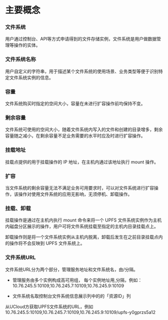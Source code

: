 

# 主要概念

### 文件系统
用户通过控制台、API等方式申请得到的文件存储实例，文件系统是用户做数据管理等操作的实体。

### 文件系统名称
用户自定义的字符串，用于描述某个文件系统的使用场景、业务类型等便于识别特定文件系统实例的信息。

### 容量
文件系统购买时指定的空间大小，容量在未进行扩容操作前均保持不变。

### 剩余容量
文件系统可使用的空间大小，随着文件系统内写入的文件和创建的目录增多，剩余容量随之减小，在剩余容量不足业务需要的水平时应及时进行扩容操作。

### 挂载地址
挂载点提供的用于挂载操作的 IP 地址，在主机内通过该地址执行 mount 操作。

### 扩容
当文件系统的剩余容量无法不满足业务可用要求时，可以对文件系统进行扩容操作，该操作对使用文件系统的应用无影响，无须停机、卸载操作。

### 挂载、卸载
挂载操作是通过在主机内执行 mount 命令来将一个 UPFS 文件系统实例作为主机内磁盘分区展示的操作，用户可将文件系统挂载至指定的主机内目录挂载点上。

卸载操作则是将一个文件系统实例从主机内脱离，卸载后发生在之前目录挂载点内的操作将不会反映到 UPFS 文件系统上。

### 文件系统URL
文件系统URL分为两个部分，管理服务地址和文件系统名，由/分隔。

  - 管理服务由多个实例构成高可用组， 每个实例地址用,分隔，例如：
  10.76.245.5:10109,10.76.245.7:10109,10.76.245.9:10109

  - 文件系统名取控制台文件系统信息展示列中的的「资源ID」列

从UCloud方获取UPFS文件系统的URL，例如
10.76.245.5:10109,10.76.245.7:10109,10.76.245.9:10109/upfs-y0gprzs5a12




